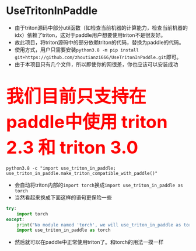 # UseTritonInPaddle




- 由于triton源码中部分util函数（如检查当前机器的计算能力，检查当前机器的idx）依赖了triton，这对于paddle用户想要使用triton不是很友好。
- 故此项目，将triton源码中的部分依赖triton的代码，替换为paddle的代码。
- 使用方式，用户只需要安装`python3.8 -m pip install git+https://github.com/zhoutianzi666/UseTritonInPaddle.git`即可。
- 由于本项目只有几个文件，所以即使你的网很差，你也应该可以安装成功

# <font color=red size=15> 我们目前只支持在paddle中使用 triton 2.3 和 triton 3.0 </font>

`python3.8 -c "import use_triton_in_paddle; use_triton_in_paddle.make_triton_compatible_with_paddle()"`

- 会自动将triton内部的`import torch`换成`import use_triton_in_paddle as torch`
- 当然看起来换成下面这样的语句更保险一些
```py
try:
    import torch
except:
    print("No module named 'torch', we will use_triton_in_paddle as torch inside triton")
    import use_triton_in_paddle as torch
```

- 然后就可以在paddle中正常使用triton了。和torch的用法一摸一样

















